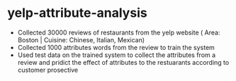 # yelp-attribute-analysis
 - Collected 30000 reviews of restaurants from the yelp website ( Area: Boston | Cuisine: Chinese, Italian, Mexican) 
 - Collected 1000 attributes words from the review to train the system 
 - Used test data on the trained system to collect the attributes from a review and pridict the effect of attributes to the restuarants according to customer prosective 
